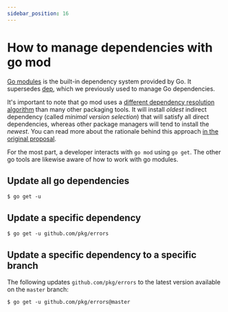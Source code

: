 ```yaml
---
sidebar_position: 16
---
```


# How to manage dependencies with go mod

[Go modules](https://github.com/golang/go/wiki/Modules) is the built-in dependency system provided by Go. It supersedes [dep](https://golang.github.io/dep/), which we previously used to manage Go dependencies.

It's important to note that go mod uses a [different dependency resolution algorithm](https://github.com/golang/go/wiki/Modules#version-selection) than many other packaging tools. It will install _oldest_ indirect
dependency (called _minimal version selection_) that will satisfy all direct dependencies, whereas other package managers will tend to install the _newest_.
You can read more about the rationale behind this approach [in the original proposal](https://github.com/golang/proposal/blob/master/design/24301-versioned-go.md#update-timing--high-fidelity-builds).

For the most part, a developer interacts with `go mod` using `go get`. The other go tools are likewise aware of how to work with go modules.

## Update all go dependencies

```console
$ go get -u
```

## Update a specific dependency

```console
$ go get -u github.com/pkg/errors
```

## Update a specific dependency to a specific branch

The following updates `github.com/pkg/errors` to the latest version available on the `master` branch:

```console
$ go get -u github.com/pkg/errors@master
```
